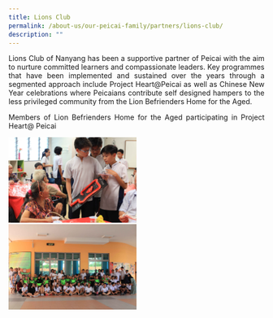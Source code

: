 ```yaml
---
title: Lions Club
permalink: /about-us/our-peicai-family/partners/lions-club/
description: ""
---
```

<p><p align="justify">Lions Club of Nanyang has been a supportive partner of Peicai with the aim to nurture committed learners and compassionate leaders. Key programmes that have been implemented and sustained over the years through a segmented approach include Project Heart@Peicai as well as Chinese New Year celebrations where Peicaians contribute self designed hampers to the less privileged community from the Lion Befrienders Home for the Aged.</p>
<p><p align="justify">Members of Lion Befrienders Home for the Aged participating in Project Heart@ Peicai</p>
<img style="width: 50%;" src="/images/lc1.jpg" /><br>
<img style="width: 50%;" src="/images/lc2.jpg" />